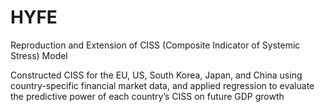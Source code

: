 # HYFE

Reproduction and Extension of CISS (Composite Indicator of Systemic Stress) Model


Constructed CISS for the EU, US, South Korea, Japan, and China using country-specific financial market data, and applied regression to evaluate the predictive power of each country’s CISS on future GDP growth
